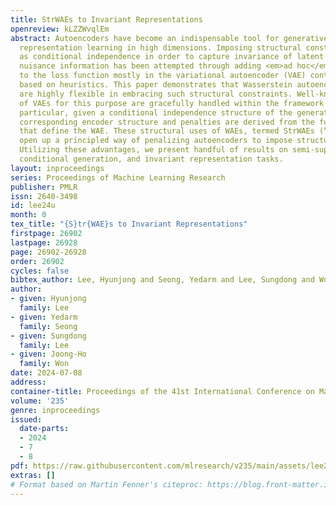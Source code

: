 ```yaml
---
title: StrWAEs to Invariant Representations
openreview: kLZZWvqlEm
abstract: Autoencoders have become an indispensable tool for generative modeling and
  representation learning in high dimensions. Imposing structural constraints such
  as conditional independence in order to capture invariance of latent variables to
  nuisance information has been attempted through adding <em>ad hoc</em> penalties
  to the loss function mostly in the variational autoencoder (VAE) context, often
  based on heuristics. This paper demonstrates that Wasserstein autoencoders (WAEs)
  are highly flexible in embracing such structural constraints. Well-known extensions
  of VAEs for this purpose are gracefully handled within the framework of WAEs. In
  particular, given a conditional independence structure of the generative model (decoder),
  corresponding encoder structure and penalties are derived from the functional constraints
  that define the WAE. These structural uses of WAEs, termed StrWAEs (“stairways”),
  open up a principled way of penalizing autoencoders to impose structural constraints.
  Utilizing these advantages, we present handful of results on semi-supervised classification,
  conditional generation, and invariant representation tasks.
layout: inproceedings
series: Proceedings of Machine Learning Research
publisher: PMLR
issn: 2640-3498
id: lee24u
month: 0
tex_title: "{S}tr{WAE}s to Invariant Representations"
firstpage: 26902
lastpage: 26928
page: 26902-26928
order: 26902
cycles: false
bibtex_author: Lee, Hyunjong and Seong, Yedarm and Lee, Sungdong and Won, Joong-Ho
author:
- given: Hyunjong
  family: Lee
- given: Yedarm
  family: Seong
- given: Sungdong
  family: Lee
- given: Joong-Ho
  family: Won
date: 2024-07-08
address:
container-title: Proceedings of the 41st International Conference on Machine Learning
volume: '235'
genre: inproceedings
issued:
  date-parts:
  - 2024
  - 7
  - 8
pdf: https://raw.githubusercontent.com/mlresearch/v235/main/assets/lee24u/lee24u.pdf
extras: []
# Format based on Martin Fenner's citeproc: https://blog.front-matter.io/posts/citeproc-yaml-for-bibliographies/
---
```

